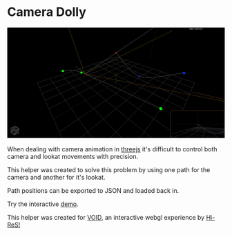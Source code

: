 # Camera Dolly

![](screenshot.jpg)

When dealing with camera animation in [threejs](http://threejs.org) it's difficult to control both camera and lookat movements with precision.

This helper was created to solve this problem by using one path for the camera and another for it's lookat.

Path positions can be exported to JSON and loaded back in.

Try the interactive [demo](http://demo.com).

This helper was created for [VOID](http://void.hi-res.net), an interactive webgl experience by [Hi-ReS!](http://hi-res.net)
